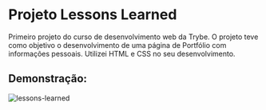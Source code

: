 # Projeto Lessons Learned #

 Primeiro projeto do curso de desenvolvimento web da Trybe. O projeto teve como objetivo o desenvolvimento de uma página de Portfólio com informações pessoais. Utilizei HTML e CSS no seu desenvolvimento. 

## Demonstração: ##

![lessons-learned](https://user-images.githubusercontent.com/110852595/211606524-914421fc-4595-4a87-9940-9a4a8db13d80.png)

 
<!-- Olá, Tryber!
Esse é apenas um arquivo inicial para o README do seu projeto no qual você pode customizar e reutilizar todas as vezes que for executar o trybe-publisher.

Para deixá-lo com a sua cara, basta alterar o seguinte arquivo da sua máquina: ~/.student-repo-publisher/custom/_NEW_README.md

É essencial que você preencha esse documento por conta própria, ok?
Não deixe de usar nossas dicas de escrita de README de projetos, e deixe sua criatividade brilhar!
:warning: IMPORTANTE: você precisa deixar nítido:
- quais arquivos/pastas foram desenvolvidos por você; 
- quais arquivos/pastas foram desenvolvidos por outra pessoa estudante;
- quais arquivos/pastas foram desenvolvidos pela Trybe.
-->
